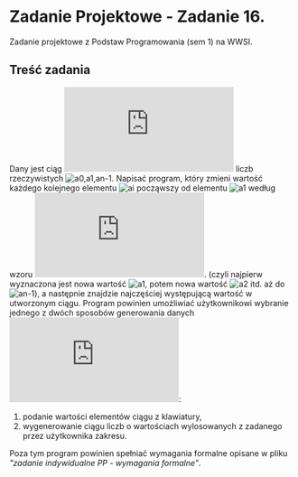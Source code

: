 # Zadanie Projektowe - **Zadanie 16.**
Zadanie projektowe z Podstaw Programowania (sem 1) na WWSI.

## Treść zadania
Dany jest ciąg ![n] liczb rzeczywistych ![a0,a1,an-1]. 
Napisać program, który zmieni wartość każdego kolejnego elementu ![ai] począwszy od elementu ![a1] 
według wzoru ![aimaxaiai1]. (czyli najpierw wyznaczona jest nowa wartość ![a1], 
potem nowa wartość ![a2] itd. aż do ![an-1]), a następnie znajdzie najczęściej występującą wartość w utworzonym ciągu. 
Program powinien umożliwiać użytkownikowi wybranie jednego z dwóch sposobów generowania danych ![a]: 

1. podanie wartości elementów ciągu z klawiatury,
2. wygenerowanie ciągu liczb o wartościach wylosowanych z zadanego przez użytkownika zakresu.

Poza tym program powinien spełniać wymagania formalne opisane w pliku _"zadanie indywidualne PP - wymagania formalne"_.






[a]: https://latex.codecogs.com/png.latex?a
[n]: https://latex.codecogs.com/png.latex?n
[a0,a1,an-1]: https://latex.codecogs.com/png.latex?a_{0},&space;a_{1},&space;...,&space;a_{n-1}
[ai]: https://latex.codecogs.com/png.latex?a_{i}
[a1]: https://latex.codecogs.com/png.latex?a_{1}
[a2]: https://latex.codecogs.com/png.latex?a_{2}
[aimaxaiai1]: https://latex.codecogs.com/png.latex?a_%7Bi%7D%20%3D%20%5Ctextup%7Bmax%7D%5Cbig%28a_%7Bi%7D%2C%20a_%7Bi-1%7D%5Cbig%29
[an-1]: https://latex.codecogs.com/png.latex?a_{n-1}